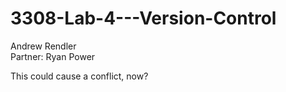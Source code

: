# 3308-Lab-4---Version-Control
Andrew Rendler  
Partner: Ryan Power

This could cause a conflict, now?
